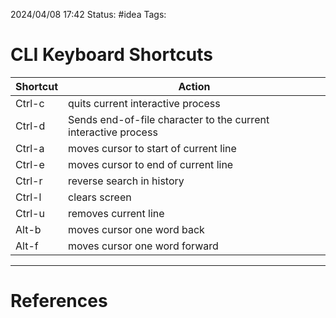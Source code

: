2024/04/08 17:42
Status: #idea
Tags:

# CLI Keyboard Shortcuts
 
| Shortcut | Action                                                         |
| -------- | -------------------------------------------------------------- |
| Ctrl-c   | quits current interactive process                              |
| Ctrl-d   | Sends end-of-file character to the current interactive process |
| Ctrl-a   | moves cursor to start of current line                          |
| Ctrl-e   | moves cursor to end of current line                            |
| Ctrl-r   | reverse search in history                                      |
| Ctrl-l   | clears screen                                                  |
| Ctrl-u   | removes current line                                           |
| Alt-b    | moves cursor one word back                                     |
| Alt-f    | moves cursor one word forward                                  |





---
# References
